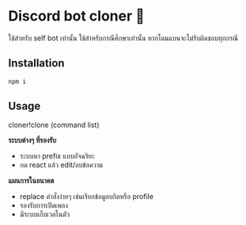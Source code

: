 # Discord bot cloner 🤖
ใช้สำหรับ self bot เท่านั้น
ใช้สำหรับกรณีศึกษาเท่านั้น หากโดนแบนจะไม่รับผิดชอบทุกกรณี

## Installation
```bash
npm i
```
## Usage

cloner!clone <mentions> <prefix> (command list)

**ระบบต่างๆ ที่รองรับ**
- ระบบหา prefix แบบอัจฉริยะ
- กด react แล้ว edit/ลบข้อความ

**แผนการในอนาคต**
- replace คำสั่งง่ายๆ เช่นเรียกข้อมูลบกิลหรือ profile
- รองรับการเปิดเพลง
- มีระบบเก็บเวลในตัว
